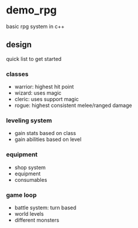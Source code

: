 # demo_rpg

basic rpg system in c++

## design
quick list to get started

### classes

- warrior: highest hit point
- wizard: uses magic
- cleric: uses support magic
- rogue: highest consistent melee/ranged damage

### leveling system

- gain stats based on class
- gain abilities based on level

### equipment

- shop system
- equipment
- consumables

### game loop

- battle system: turn based
- world levels
- different monsters

